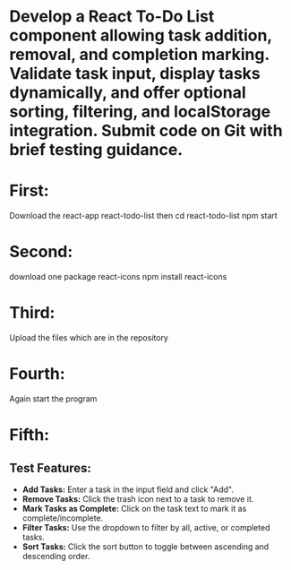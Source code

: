 # Develop a React To-Do List component allowing task addition, removal, and completion marking. Validate task input, display tasks dynamically, and offer optional sorting, filtering, and localStorage integration. Submit code on Git with brief testing guidance.
# First:
Download the react-app react-todo-list
then cd react-todo-list
npm start
# Second:
download one package react-icons
npm install react-icons
# Third:
Upload the files which are in the repository
# Fourth:
Again start the program
# Fifth:
## Test Features:

* **Add Tasks:** Enter a task in the input field and click "Add".
* **Remove Tasks:** Click the trash icon next to a task to remove it.
* **Mark Tasks as Complete:** Click on the task text to mark it as complete/incomplete.
* **Filter Tasks:** Use the dropdown to filter by all, active, or completed tasks.
* **Sort Tasks:** Click the sort button to toggle between ascending and descending order.

